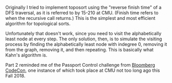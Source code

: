 Originally I tried to implement toposort using the "reverse finish time"
of a DFS traversal, as it is referred to by 15-210 at CMU. (Finish time
refers to when the recursive call returns.) This is the simplest and most
efficient algorithm for topological sorts.

Unfortunately that doesn't work, since you need to visit the alphabetically
least node at every step. The only solution, then, is to simulate the
visiting process by finding the alphabetically least node with indegree 0,
removing it from the graph, removing it, and then repeating. This is
basically what Kahn's algorithm is.

Part 2 reminded me of the Passport Control challenge from
[Bloomberg CodeCon](https://codecon.bloomberg.com/),
one instance of which took place at CMU not too long ago this Fall 2018.
